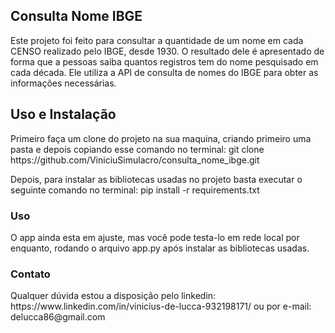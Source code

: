 <h2>Consulta Nome IBGE</h2>
Este projeto foi feito para consultar a quantidade de um nome em cada CENSO realizado pelo IBGE, desde 1930. O resultado dele é apresentado de forma que a pessoas saiba quantos registros tem do nome pesquisado em cada década. Ele utiliza a API de consulta de nomes do IBGE para obter as informações necessárias.

<h2>Uso e Instalação</h2>
Primeiro faça um clone do projeto na sua maquina, criando primeiro uma pasta e depois copiando esse comando no terminal:
git clone https://github.com/ViniciuSimulacro/consulta_nome_ibge.git

Depois, para instalar as bibliotecas usadas no projeto basta executar o seguinte comando no terminal:
pip install -r requirements.txt

<h3>Uso</h3>
O app ainda esta em ajuste, mas você pode testa-lo em rede local por enquanto, rodando o arquivo app.py após instalar as bibliotecas usadas.

<h3>Contato</h3>
Qualquer dúvida estou a disposição pelo linkedin: https://www.linkedin.com/in/vinicius-de-lucca-932198171/
ou por e-mail: delucca86@gmail.com



